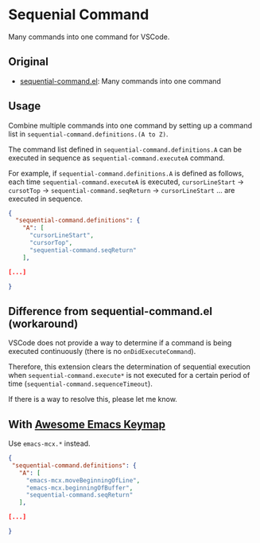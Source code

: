 # Sequenial Command

Many commands into one command for VSCode.

## Original

- [sequential-command.el](https://github.com/rubikitch/sequential-command): Many commands into one command

## Usage

Combine multiple commands into one command by setting up a command list in `sequential-command.definitions.(A to Z)`.

The command list defined in `sequential-command.definitions.A` can be executed in sequence as `sequential-command.executeA` command.

For example, if `sequential-command.definitions.A` is defined as follows, each time `sequential-command.executeA` is executed, `cursorLineStart` -> `cursotTop` -> `sequential-command.seqReturn` -> `cursorLineStart` ... are executed in sequence.

```json
{
  "sequential-command.definitions": {
    "A": [
      "cursorLineStart",
      "cursorTop",
      "sequential-command.seqReturn"
    ],

[...]

}
```

## Difference from sequential-command.el (workaround)

VSCode does not provide a way to determine if a command is being executed continuously (there is no `onDidExecuteCommand`).

Therefore, this extension clears the determination of sequential execution when `sequential-command.execute*` is not executed for a certain period of time (`sequential-command.sequenceTimeout`).

If there is a way to resolve this, please let me know.

## With [Awesome Emacs Keymap](https://marketplace.visualstudio.com/items?itemName=tuttieee.emacs-mcx)

Use `emacs-mcx.*` instead.

```json
{
 "sequential-command.definitions": {
   "A": [
     "emacs-mcx.moveBeginningOfLine",
     "emacs-mcx.beginningOfBuffer",
     "sequential-command.seqReturn"
   ],

[...]

}
```
